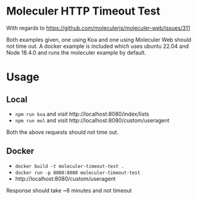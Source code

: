 # Moleculer HTTP Timeout Test

With regards to https://github.com/moleculerjs/moleculer-web/issues/311

Both examples given, one using Koa and one using Moleculer Web should not time out. A docker example is
included which uses ubuntu 22.04 and Node 18.4.0 and runs the moleculer example by default.

# Usage

## Local
- `npm run koa` and visit http://localhost:8080/index/lists
- `npm run mol` and visit http://localhost:8080/custom/useragent

Both the above requests should not time out.

## Docker
- `docker build -t moleculer-timeout-test .`
- `docker run -p 8080:8080 moleculer-timeout-test`
- http://localhost:8080/custom/useragent

Response should take ~6 minutes and not timeout
